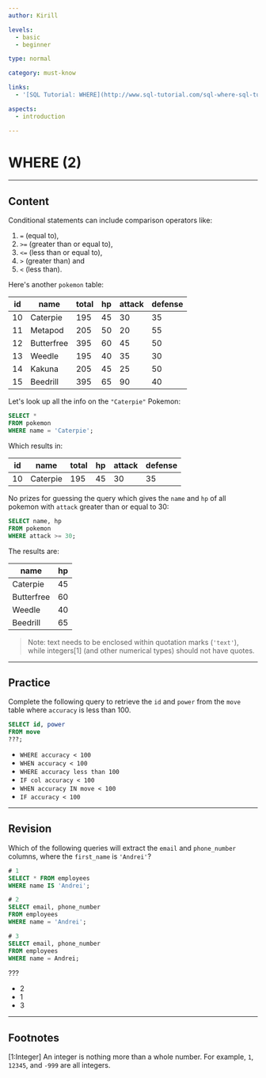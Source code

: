 ```yaml
---
author: Kirill

levels:
  - basic
  - beginner

type: normal

category: must-know

links:
  - '[SQL Tutorial: WHERE](http://www.sql-tutorial.com/sql-where-sql-tutorial/){website}'

aspects:
  - introduction

---
```


# WHERE (2)

---
## Content

Conditional statements can include comparison operators like:
1. `=` (equal to), 
2. `>=` (greater than or equal to), 
3. `<=` (less than or equal to),
4. `>` (greater than) and 
5. `<` (less than).

Here's another `pokemon` table:

| id | name       | total | hp | attack | defense |
|----|------------|-------|----|--------|---------|
| 10 | Caterpie   | 195   | 45 | 30     | 35      |
| 11 | Metapod    | 205   | 50 | 20     | 55      |
| 12 | Butterfree | 395   | 60 | 45     | 50      |
| 13 | Weedle     | 195   | 40 | 35     | 30      |
| 14 | Kakuna     | 205   | 45 | 25     | 50      |
| 15 | Beedrill   | 395   | 65 | 90     | 40      |

Let's look up all the info on the `"Caterpie"` Pokemon:

```sql
SELECT *
FROM pokemon
WHERE name = 'Caterpie';
```

Which results in:

| id | name     | total | hp | attack | defense |
|----|----------|-------|----|--------|---------|
| 10 | Caterpie | 195   | 45 | 30     | 35      |

No prizes for guessing the query which gives the `name` and `hp` of all pokemon with `attack` greater than or equal to 30:

```sql
SELECT name, hp
FROM pokemon
WHERE attack >= 30;
```

The results are:

| name       | hp |
|------------|----|
| Caterpie   | 45 |
| Butterfree | 60 |
| Weedle     | 40 |
| Beedrill   | 65 |

> Note: text needs to be enclosed within quotation marks (`'text'`), while integers[1] (and other numerical types) should not have quotes.

---
## Practice

Complete the following query to retrieve the `id` and `power` from the `move` table where `accuracy` is less than 100.


```sql
SELECT id, power
FROM move
???;
```

* `WHERE accuracy < 100`
* `WHEN accuracy < 100`
* `WHERE accuracy less than 100`
* `IF col accuracy < 100`
* `WHEN accuracy IN move < 100`
* `IF accuracy < 100`


---
## Revision

Which of the following queries will extract the `email` and `phone_number` columns, where the `first_name` is `'Andrei'`?

```sql
# 1
SELECT * FROM employees
WHERE name IS 'Andrei';

# 2
SELECT email, phone_number
FROM employees
WHERE name = 'Andrei';

# 3
SELECT email, phone_number
FROM employees
WHERE name = Andrei;
```

???

* 2
* 1
* 3

---
## Footnotes

[1:Integer]
An integer is nothing more than a whole number. For example, `1`, `12345`, and `-999` are all integers.